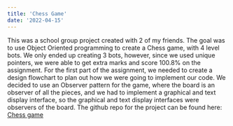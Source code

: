 ```yaml
---
title: 'Chess Game'
date: '2022-04-15'
---
```


This was a school group project created with 2 of my friends. The goal was to use Object Oriented programming to create a Chess game, with 4 level bots. We only ended up creating 3 bots, however, since we used unique pointers, we were able to get extra marks and score 100.8% on the assignment. For the first part of the assignment, we needed to create a design flowchart to plan out how we were going to implement our code. We decided to use an Observer pattern for the game, where the board is an observer of all the pieces, and we had to implement a graphical and text display interface, so the graphical and text display interfaces were observers of the board. The github repo for the project can be found here: [Chess game](https://github.com/bigballaband/Chess) 